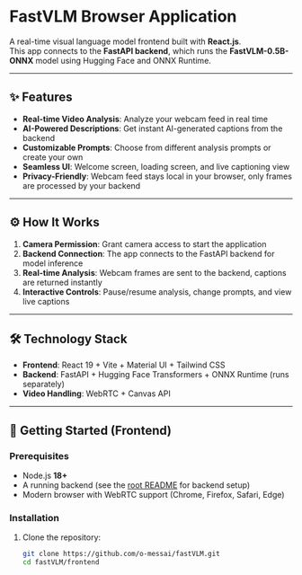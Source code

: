 # FastVLM Browser Application

A real-time visual language model frontend built with **React.js**.  
This app connects to the **FastAPI backend**, which runs the **FastVLM-0.5B-ONNX** model using Hugging Face and ONNX Runtime.  

---

## ✨ Features

- **Real-time Video Analysis**: Analyze your webcam feed in real time  
- **AI-Powered Descriptions**: Get instant AI-generated captions from the backend  
- **Customizable Prompts**: Choose from different analysis prompts or create your own  
- **Seamless UI**: Welcome screen, loading screen, and live captioning view  
- **Privacy-Friendly**: Webcam feed stays local in your browser, only frames are processed by your backend  

---

## ⚙️ How It Works

1. **Camera Permission**: Grant camera access to start the application  
2. **Backend Connection**: The app connects to the FastAPI backend for model inference  
3. **Real-time Analysis**: Webcam frames are sent to the backend, captions are returned instantly  
4. **Interactive Controls**: Pause/resume analysis, change prompts, and view live captions  

---

## 🛠️ Technology Stack

- **Frontend**: React 19 + Vite + Material UI + Tailwind CSS  
- **Backend**: FastAPI + Hugging Face Transformers + ONNX Runtime (runs separately)  
- **Video Handling**: WebRTC + Canvas API  

---

## 🚀 Getting Started (Frontend)

### Prerequisites

- Node.js **18+**  
- A running backend (see the [root README](../README.md) for backend setup)  
- Modern browser with WebRTC support (Chrome, Firefox, Safari, Edge)  

### Installation

1. Clone the repository:
   ```bash
   git clone https://github.com/o-messai/fastVLM.git
   cd fastVLM/frontend

